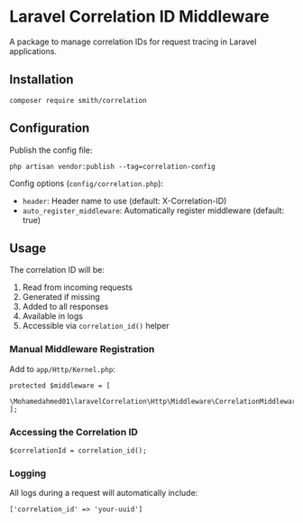 Laravel Correlation ID Middleware
=================================

A package to manage correlation IDs for request tracing in Laravel applications.

Installation
------------

    composer require smith/correlation

Configuration
-------------

Publish the config file:

    php artisan vendor:publish --tag=correlation-config

Config options (`config/correlation.php`):

*   `header`: Header name to use (default: X-Correlation-ID)
*   `auto_register_middleware`: Automatically register middleware (default: true)

Usage
-----

The correlation ID will be:

1.  Read from incoming requests
2.  Generated if missing
3.  Added to all responses
4.  Available in logs
5.  Accessible via `correlation_id()` helper

### Manual Middleware Registration

Add to `app/Http/Kernel.php`:

    protected $middleware = [
        \Mohamedahmed01\laravelCorrelation\Http\Middleware\CorrelationMiddleware::class,
    ];

### Accessing the Correlation ID

    $correlationId = correlation_id();

### Logging

All logs during a request will automatically include:

    ['correlation_id' => 'your-uuid']